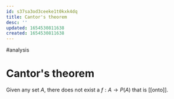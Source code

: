 ```yaml
---
id: s37sa3od3ceeke1t0kxk4dq
title: Cantor's theorem
desc: ''
updated: 1654530811638
created: 1654530811638
---
```

#analysis 
# Cantor's theorem
Given any set $A$, there does not exist a $f: A \rightarrow P(A)$ that is [[onto]].

